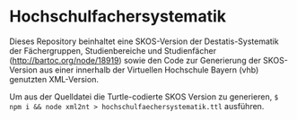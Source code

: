 # Hochschulfachersystematik

Dieses Repository beinhaltet eine SKOS-Version der Destatis-Systematik der Fächergruppen, Studienbereiche und Studienfächer (http://bartoc.org/node/18919) sowie den Code zur Generierung der SKOS-Version aus einer innerhalb der Virtuellen Hochschule Bayern (vhb) genutzten XML-Version.

Um aus der Quelldatei die Turtle-codierte SKOS Version zu generieren, `$ npm i && node xml2nt > hochschulfaechersystematik.ttl` ausführen.
